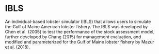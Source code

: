 # IBLS
An individual-based lobster simulator (IBLS) that allows users to simulate the Gulf of Maine American lobster fishery. The IBLS was developed by Chen et al. (2005) to test the performance of the stock assessment model, further developed by Chang (2015) for management evaluation, and modified and parameterized for the Gulf of Maine lobster fishery by Mazur et al. (2018). 

